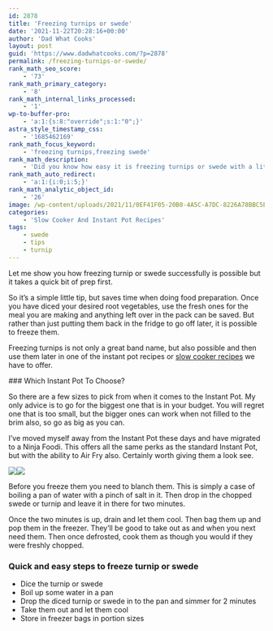 ```yaml
---
id: 2878
title: 'Freezing turnips or swede'
date: '2021-11-22T20:28:16+00:00'
author: 'Dad What Cooks'
layout: post
guid: 'https://www.dadwhatcooks.com/?p=2878'
permalink: /freezing-turnips-or-swede/
rank_math_seo_score:
    - '73'
rank_math_primary_category:
    - '8'
rank_math_internal_links_processed:
    - '1'
wp-to-buffer-pro:
    - 'a:1:{s:8:"override";s:1:"0";}'
astra_style_timestamp_css:
    - '1685462169'
rank_math_focus_keyword:
    - 'freezing turnips,freezing swede'
rank_math_description:
    - 'Did you know how easy it is freezing turnips or swede with a little preparation. A bit of boiling water and you can blanch before freezing swede or turnip'
rank_math_auto_redirect:
    - 'a:1:{i:0;i:5;}'
rank_math_analytic_object_id:
    - '26'
image: /wp-content/uploads/2021/11/0EF41F05-20B0-4A5C-A7DC-8226A78BBC5E.jpeg
categories:
    - 'Slow Cooker And Instant Pot Recipes'
tags:
    - swede
    - tips
    - turnip
---
```


Let me show you how freezing turnip or swede successfully is possible but it takes a quick bit of prep first.

So it’s a simple little tip, but saves time when doing food preparation. Once you have diced your desired root vegetables, use the fresh ones for the meal you are making and anything left over in the pack can be saved. But rather than just putting them back in the fridge to go off later, it is possible to freeze them.

Freezing turnips is not only a great band name, but also possible and then use them later in one of the instant pot recipes or [slow cooker recipes](https://www.dadwhatcooks.com/category/slow-cooker-recipes/) we have to offer.

<div class="inherit-container-width wp-block-group is-layout-constrained"><div class="wp-block-group__inner-container">### Which Instant Pot To Choose?

So there are a few sizes to pick from when it comes to the Instant Pot. My only advice is to go for the biggest one that is in your budget. You will regret one that is too small, but the bigger ones can work when not filled to the brim also, so go as big as you can.

I’ve moved myself away from the Instant Pot these days and have migrated to a Ninja Foodi. This offers all the same perks as the standard Instant Pot, but with the ability to Air Fry also. Certainly worth giving them a look see.

[![](//ws-eu.amazon-adsystem.com/widgets/q?_encoding=UTF8&ASIN=B07YF9Y74S&Format=_SL250_&ID=AsinImage&MarketPlace=GB&ServiceVersion=20070822&WS=1&tag=dadwhatcooks-21&language=en_GB)](https://www.amazon.co.uk/Ninja-Multi-Cooker-OP500UK-Electric-Pressure/dp/B07YF9Y74S?crid=18E8PE3X71LU3&keywords=foodi&qid=1673267218&sprefix=foodi%2Caps%2C115&sr=8-5&th=1&linkCode=li3&tag=dadwhatcooks-21&linkId=b4ae6bd58855b51f86047524b2c4ccb0&language=en_GB&ref_=as_li_ss_il)![](https://ir-uk.amazon-adsystem.com/e/ir?t=dadwhatcooks-21&language=en_GB&l=li3&o=2&a=B07YF9Y74S)</div></div>Before you freeze them you need to blanch them. This is simply a case of boiling a pan of water with a pinch of salt in it. Then drop in the chopped swede or turnip and leave it in there for two minutes.   
  
Once the two minutes is up, drain and let them cool. Then bag them up and pop them in the freezer. They’ll be good to take out as and when you next need them. Then once defrosted, cook them as though you would if they were freshly chopped.

### Quick and easy steps to freeze turnip or swede

- Dice the turnip or swede
- Boil up some water in a pan
- Drop the diced turnip or swede in to the pan and simmer for 2 minutes
- Take them out and let them cool
- Store in freezer bags in portion sizes